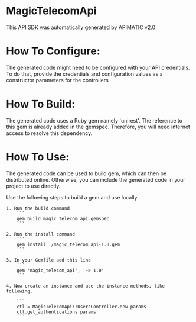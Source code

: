 MagicTelecomApi
=================
This API SDK was automatically generated by APIMATIC v2.0

How To Configure:
=================
The generated code might need to be configured with your API credentials. To do that,
provide the credentials and configuration values as a constructor parameters for the controllers

How To Build: 
=============
The generated code uses a Ruby gem namely 'unirest'. The reference to this gem is
already added in the gemspec. Therefore, you will need internet access to resolve
this dependency.

How To Use:
===========
The generated code can be used to build gem, which can then be distributed online.
Otherwise, you can include the generated code in your project to use directly.

Use the following steps to build a gem and use locally

    1. Run the build command
        ```
        gem build magic_telecom_api.gemspec
        ```

    2. Run the install command  
        ```
        gem install ./magic_telecom_api-1.0.gem
        ```

    3. In your Gemfile add this line
        ```
        gem 'magic_telecom_api', '~> 1.0'
        ```

    4. Now create an instance and use the instance methods, like following.

        ```
        ctl = MagicTelecomApi::UsersController.new params
        ctl.get_authentications params
        ```
